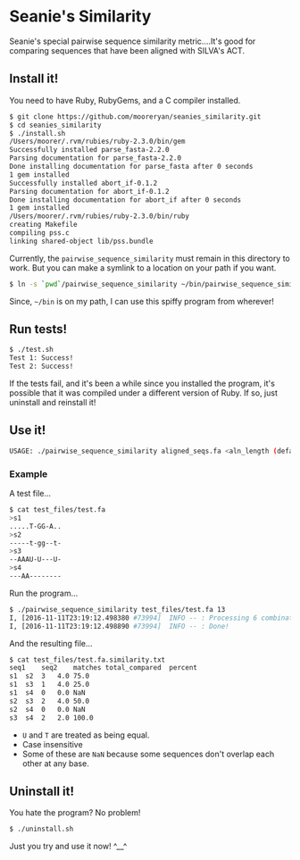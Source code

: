 # Seanie's Similarity

Seanie's special pairwise sequence similarity metric....It's good for comparing sequences that have been aligned with SILVA's ACT.

## Install it!

You need to have Ruby, RubyGems, and a C compiler installed.

```bash
$ git clone https://github.com/mooreryan/seanies_similarity.git
$ cd seanies_similarity
$ ./install.sh
/Users/moorer/.rvm/rubies/ruby-2.3.0/bin/gem
Successfully installed parse_fasta-2.2.0
Parsing documentation for parse_fasta-2.2.0
Done installing documentation for parse_fasta after 0 seconds
1 gem installed
Successfully installed abort_if-0.1.2
Parsing documentation for abort_if-0.1.2
Done installing documentation for abort_if after 0 seconds
1 gem installed
/Users/moorer/.rvm/rubies/ruby-2.3.0/bin/ruby
creating Makefile
compiling pss.c
linking shared-object lib/pss.bundle
```

Currently, the  `pairwise_sequence_similarity` must remain in this directory to work. But you can make a symlink to a location on your path if you want.

```bash
$ ln -s `pwd`/pairwise_sequence_similarity ~/bin/pairwise_sequence_similarity
```

Since, `~/bin` is on my path, I can use this spiffy program from wherever!

## Run tests!

```bash
$ ./test.sh
Test 1: Success!
Test 2: Success!
```

If the tests fail, and it's been a while since you installed the program, it's possible that it was compiled under a different version of Ruby.  If so, just uninstall and reinstall it!

## Use it!

```bash
USAGE: ./pairwise_sequence_similarity aligned_seqs.fa <aln_length (default: 50,000)>
```

### Example

A test file...

```bash
$ cat test_files/test.fa
>s1
.....T-GG-A..
>s2
-----t-gg--t-
>s3
--AAAU-U---U-
>s4
---AA--------
```

Run the program...

```bash
$ ./pairwise_sequence_similarity test_files/test.fa 13
I, [2016-11-11T23:19:12.498380 #73994]  INFO -- : Processing 6 combinations for 4 sequences
I, [2016-11-11T23:19:12.498890 #73994]  INFO -- : Done!
```

And the resulting file...

```bash
$ cat test_files/test.fa.similarity.txt
seq1	seq2	matches	total_compared	percent
s1	s2	3	4.0	75.0
s1	s3	1	4.0	25.0
s1	s4	0	0.0	NaN
s2	s3	2	4.0	50.0
s2	s4	0	0.0	NaN
s3	s4	2	2.0	100.0
```

- `U` and `T` are treated as being equal. 
- Case insensitive
- Some of these are `NaN` because some sequences don't overlap each other at any base.

## Uninstall it!

You hate the program? No problem!

```bash
$ ./uninstall.sh
```

Just you try and use it now! ^__^